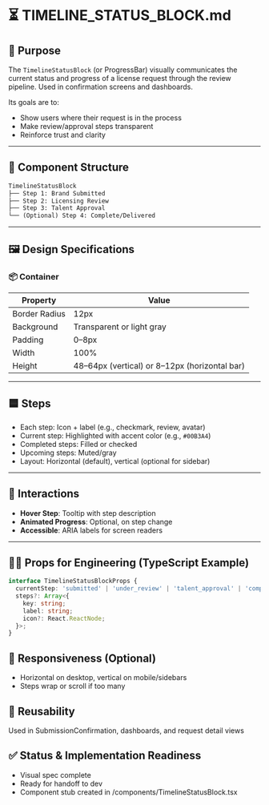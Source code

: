 # ⏳ TIMELINE_STATUS_BLOCK.md

## 🎯 Purpose

The `TimelineStatusBlock` (or ProgressBar) visually communicates the current status and progress of a license request through the review pipeline. Used in confirmation screens and dashboards.

Its goals are to:
- Show users where their request is in the process
- Make review/approval steps transparent
- Reinforce trust and clarity

---

## 🧱 Component Structure

```markdown
TimelineStatusBlock
├── Step 1: Brand Submitted
├── Step 2: Licensing Review
├── Step 3: Talent Approval
└── (Optional) Step 4: Complete/Delivered
```

---

## 🖼️ Design Specifications

### 📦 Container

| Property      | Value                          |
|---------------|-------------------------------|
| Border Radius | 12px                           |
| Background    | Transparent or light gray      |
| Padding       | 0–8px                          |
| Width         | 100%                           |
| Height        | 48–64px (vertical) or 8–12px (horizontal bar) |

---

## 🟦 Steps

- Each step: Icon + label (e.g., checkmark, review, avatar)
- Current step: Highlighted with accent color (e.g., `#00B3A4`)
- Completed steps: Filled or checked
- Upcoming steps: Muted/gray
- Layout: Horizontal (default), vertical (optional for sidebar)

---

## 🧪 Interactions

- **Hover Step**: Tooltip with step description
- **Animated Progress**: Optional, on step change
- **Accessible**: ARIA labels for screen readers

---

## 🧑‍💻 Props for Engineering (TypeScript Example)

```ts
interface TimelineStatusBlockProps {
  currentStep: 'submitted' | 'under_review' | 'talent_approval' | 'complete';
  steps?: Array<{
    key: string;
    label: string;
    icon?: React.ReactNode;
  }>;
}
```

## 📱 Responsiveness (Optional)

- Horizontal on desktop, vertical on mobile/sidebars
- Steps wrap or scroll if too many

## 🔄 Reusability
Used in SubmissionConfirmation, dashboards, and request detail views

## ✅ Status & Implementation Readiness
- Visual spec complete
- Ready for handoff to dev
- Component stub created in /components/TimelineStatusBlock.tsx 